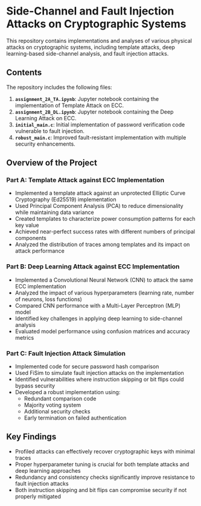 # Side-Channel and Fault Injection Attacks on Cryptographic Systems

This repository contains implementations and analyses of various physical attacks on cryptographic systems, including template attacks, deep learning-based side-channel analysis, and fault injection attacks.

## Contents

The repository includes the following files:

1. **`assignment_2A_TA.ipynb`**: Jupyter notebook containing the implementation of Template Attack on ECC.
2. **`assignment_2B_DL.ipynb`**: Jupyter notebook containing the Deep Learning Attack on ECC.
3. **`initial_main.c`**: Initial implementation of password verification code vulnerable to fault injection.
4. **`robust_main.c`**: Improved fault-resistant implementation with multiple security enhancements.

## Overview of the Project

### Part A: Template Attack against ECC Implementation

- Implemented a template attack against an unprotected Elliptic Curve Cryptography (Ed25519) implementation
- Used Principal Component Analysis (PCA) to reduce dimensionality while maintaining data variance
- Created templates to characterize power consumption patterns for each key value
- Achieved near-perfect success rates with different numbers of principal components
- Analyzed the distribution of traces among templates and its impact on attack performance

### Part B: Deep Learning Attack against ECC Implementation

- Implemented a Convolutional Neural Network (CNN) to attack the same ECC implementation
- Analyzed the impact of various hyperparameters (learning rate, number of neurons, loss functions)
- Compared CNN performance with a Multi-Layer Perceptron (MLP) model
- Identified key challenges in applying deep learning to side-channel analysis
- Evaluated model performance using confusion matrices and accuracy metrics

### Part C: Fault Injection Attack Simulation

- Implemented code for secure password hash comparison
- Used FiSim to simulate fault injection attacks on the implementation
- Identified vulnerabilities where instruction skipping or bit flips could bypass security
- Developed a robust implementation using:
  - Redundant comparison code
  - Majority voting system
  - Additional security checks
  - Early termination on failed authentication

## Key Findings

- Profiled attacks can effectively recover cryptographic keys with minimal traces
- Proper hyperparameter tuning is crucial for both template attacks and deep learning approaches
- Redundancy and consistency checks significantly improve resistance to fault injection attacks
- Both instruction skipping and bit flips can compromise security if not properly mitigated

